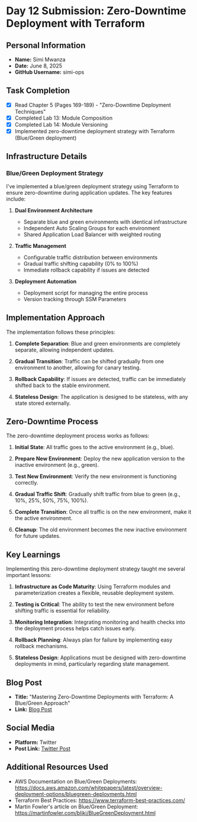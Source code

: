 # Day 12 Submission: Zero-Downtime Deployment with Terraform

## Personal Information
- **Name:** Simi Mwanza
- **Date:** June 8, 2025
- **GitHub Username:** simi-ops

## Task Completion
- [x] Read Chapter 5 (Pages 169-189) - "Zero-Downtime Deployment Techniques"
- [x] Completed Lab 13: Module Composition
- [x] Completed Lab 14: Module Versioning
- [x] Implemented zero-downtime deployment strategy with Terraform (Blue/Green deployment)

## Infrastructure Details

### Blue/Green Deployment Strategy
I've implemented a blue/green deployment strategy using Terraform to ensure zero-downtime during application updates. The key features include:

1. **Dual Environment Architecture**
   - Separate blue and green environments with identical infrastructure
   - Independent Auto Scaling Groups for each environment
   - Shared Application Load Balancer with weighted routing

2. **Traffic Management**
   - Configurable traffic distribution between environments
   - Gradual traffic shifting capability (0% to 100%)
   - Immediate rollback capability if issues are detected

3. **Deployment Automation**
   - Deployment script for managing the entire process
   - Version tracking through SSM Parameters

## Implementation Approach

The implementation follows these principles:

1. **Complete Separation**: Blue and green environments are completely separate, allowing independent updates.

2. **Gradual Transition**: Traffic can be shifted gradually from one environment to another, allowing for canary testing.

3. **Rollback Capability**: If issues are detected, traffic can be immediately shifted back to the stable environment.

4. **Stateless Design**: The application is designed to be stateless, with any state stored externally.

## Zero-Downtime Process

The zero-downtime deployment process works as follows:

1. **Initial State**: All traffic goes to the active environment (e.g., blue).

2. **Prepare New Environment**: Deploy the new application version to the inactive environment (e.g., green).

3. **Test New Environment**: Verify the new environment is functioning correctly.

4. **Gradual Traffic Shift**: Gradually shift traffic from blue to green (e.g., 10%, 25%, 50%, 75%, 100%).

5. **Complete Transition**: Once all traffic is on the new environment, make it the active environment.

6. **Cleanup**: The old environment becomes the new inactive environment for future updates.

## Key Learnings

Implementing this zero-downtime deployment strategy taught me several important lessons:

1. **Infrastructure as Code Maturity**: Using Terraform modules and parameterization creates a flexible, reusable deployment system.

2. **Testing is Critical**: The ability to test the new environment before shifting traffic is essential for reliability.

3. **Monitoring Integration**: Integrating monitoring and health checks into the deployment process helps catch issues early.

4. **Rollback Planning**: Always plan for failure by implementing easy rollback mechanisms.

5. **Stateless Design**: Applications must be designed with zero-downtime deployments in mind, particularly regarding state management.

## Blog Post
- **Title:** "Mastering Zero-Downtime Deployments with Terraform: A Blue/Green Approach"
- **Link:** [Blog Post](https://simiops.hashnode.dev/mastering-zero-downtime-deployments-with-terraform)

## Social Media
- **Platform:** Twitter
- **Post Link:** [Twitter Post](https://x.com/simi_mwanza/status/1934580430474473850)

## Additional Resources Used
- AWS Documentation on Blue/Green Deployments: https://docs.aws.amazon.com/whitepapers/latest/overview-deployment-options/bluegreen-deployments.html
- Terraform Best Practices: https://www.terraform-best-practices.com/
- Martin Fowler's article on Blue/Green Deployment: https://martinfowler.com/bliki/BlueGreenDeployment.html
